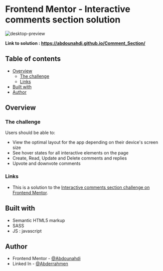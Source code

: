 # Frontend Mentor - Interactive comments section solution

![desktop-preview](https://github.com/user-attachments/assets/585f2cbb-77a8-4181-a25f-f8c68efac5dd)



**Link to solution : https://abdounahdi.github.io/Comment_Section/** 

## Table of contents

- [Overview](#overview)
  - [The challenge](#the-challenge)
  - [Links](#links)
- [Built with](#built-with)
- [Author](#author)

## Overview

### The challenge

Users should be able to:

- View the optimal layout for the app depending on their device's screen size
- See hover states for all interactive elements on the page
- Create, Read, Update and Delete comments and replies
- Upvote and downvote comments

### Links

- This is a solution to the [Interactive comments section challenge on Frontend Mentor](https://www.frontendmentor.io/challenges/interactive-comments-section-iG1RugEG9).

## Built with

- Semantic HTML5 markup
- SASS
- JS : javascript 

## Author

- Frontend Mentor - [@Abdounahdi](https://www.frontendmentor.io/profile/Abdounahdi)
- Linked In - [@Abderrahmen](https://www.linkedin.com/in/nahdi-abderrahmen-90a43b2b1/)

